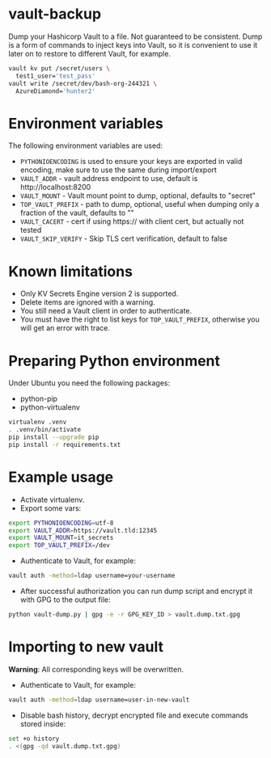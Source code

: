 # vault-backup

Dump your Hashicorp Vault to a file. Not guaranteed to be consistent.
Dump is a form of commands to inject keys into Vault, so it is convenient to
use it later on to restore to different Vault, for example.

```bash
vault kv put /secret/users \
  test1_user='test_pass'
vault write /secret/dev/bash-org-244321 \
  AzureDiamond='hunter2'
```

# Environment variables

The following environment variables are used:
* `PYTHONIOENCODING` is used to ensure your keys are exported in valid encoding, make sure to use the same during import/export
* `VAULT_ADDR` - vault address endpoint to use, default is http://localhost:8200
* `VAULT_MOUNT` - Vault mount point to dump, optional, defaults to "secret"
* `TOP_VAULT_PREFIX` - path to dump, optional, useful when dumping only a fraction of the vault, defaults to ""
* `VAULT_CACERT` - cert if using https:// with client cert, but actually not tested
* `VAULT_SKIP_VERIFY` - Skip TLS cert verification, default to false

# Known limitations

* Only KV Secrets Engine version 2 is supported.
* Delete items are ignored with a warning.
* You still need a Vault client in order to authenticate.
* You must have the right to list keys for `TOP_VAULT_PREFIX`, otherwise you will get an error with trace.

# Preparing Python environment

Under Ubuntu you need the following packages:

* python-pip
* python-virtualenv

```bash
virtualenv .venv
. .venv/bin/activate
pip install --upgrade pip
pip install -r requirements.txt
```

# Example usage

* Activate virtualenv.
* Export some vars:

```bash
export PYTHONIOENCODING=utf-8
export VAULT_ADDR=https://vault.tld:12345
export VAULT_MOUNT=it_secrets
export TOP_VAULT_PREFIX=/dev
```

* Authenticate to Vault, for example:

```bash
vault auth -method=ldap username=your-username
```

* After successful authorization you can run dump script and encrypt it with GPG to the output file:

```bash
python vault-dump.py | gpg -e -r GPG_KEY_ID > vault.dump.txt.gpg
```

# Importing to new vault

**Warning**: All corresponding keys will be overwritten.

* Authenticate to Vault, for example:

```bash
vault auth -method=ldap username=user-in-new-vault
```

* Disable bash history, decrypt encrypted file and execute commands stored inside:

```bash
set +o history
. <(gpg -qd vault.dump.txt.gpg)
```
